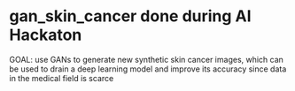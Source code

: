 # gan_skin_cancer done during AI Hackaton
GOAL: use GANs to generate new synthetic skin cancer images, which can be used to drain a deep learning model and improve its accuracy since data in the medical field is scarce
